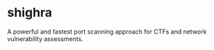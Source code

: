 # shighra
A powerful and fastest port scanning approach for CTFs and network vulnerability assessments.

